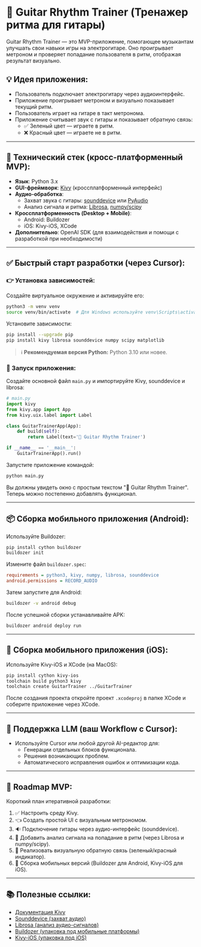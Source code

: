 # 🎸 Guitar Rhythm Trainer (Тренажер ритма для гитары)

Guitar Rhythm Trainer — это MVP-приложение, помогающее музыкантам улучшать свои навыки игры на электрогитаре. Оно проигрывает метроном и проверяет попадание пользователя в ритм, отображая результат визуально.

## 💡 Идея приложения:

- Пользователь подключает электрогитару через аудиоинтерфейс.
- Приложение проигрывает метроном и визуально показывает текущий ритм.
- Пользователь играет на гитаре в такт метронома.
- Приложение считывает звук с гитары и показывает обратную связь:
  - ✅ Зеленый цвет — играете в ритм.
  - ❌ Красный цвет — играете не в ритм.

---

## 🚀 Технический стек (кросс-платформенный MVP):

- **Язык**: Python 3.x
- **GUI-фреймворк**: [Kivy](https://kivy.org/) (кроссплатформенный интерфейс)
- **Аудио-обработка**:
  - Захват звука с гитары: [sounddevice](https://python-sounddevice.readthedocs.io/) или [PyAudio](https://people.csail.mit.edu/hubert/pyaudio/)
  - Анализ сигнала и ритма: [Librosa](https://librosa.org/doc/latest/index.html), [numpy/scipy](https://numpy.org/)
- **Кроссплатформенность (Desktop + Mobile)**:
  - Android: Buildozer
  - iOS: Kivy-iOS, XCode
- **Дополнительно**: OpenAI SDK (для взаимодействия и помощи с разработкой при необходимости)

---

## ✅ Быстрый старт разработки (через Cursor):

### 👉 Установка зависимостей:

Создайте виртуальное окружение и активируйте его:

```bash
python3 -m venv venv
source venv/bin/activate  # Для Windows используйте venv\Scripts\activate
```

Установите зависимости:

```bash
pip install --upgrade pip
pip install kivy librosa sounddevice numpy scipy matplotlib
```

> ℹ️ **Рекомендуемая версия Python:** Python 3.10 или новее.

### 🎯 Запуск приложения:

Создайте основной файл `main.py` и импортируйте Kivy, sounddevice и librosa:

```python
# main.py
import kivy
from kivy.app import App
from kivy.uix.label import Label

class GuitarTrainerApp(App):
    def build(self):
        return Label(text='🎸 Guitar Rhythm Trainer')

if __name__ == '__main__':
    GuitarTrainerApp().run()
```

Запустите приложение командой:

```bash
python main.py
```

Вы должны увидеть окно с простым текстом "🎸 Guitar Rhythm Trainer". Теперь можно постепенно добавлять функционал.

---

## 📦 Сборка мобильного приложения (Android):

Используйте Buildozer:

```bash
pip install cython buildozer
buildozer init
```

Измените файл `buildozer.spec`:

```ini
requirements = python3, kivy, numpy, librosa, sounddevice
android.permissions = RECORD_AUDIO
```

Затем запустите для Android:

```bash
buildozer -v android debug
```

После успешной сборки устанавливайте APK:

```bash
buildozer android deploy run
```

---

## 🍏 Сборка мобильного приложения (iOS):

Используйте Kivy-iOS и XCode (на MacOS):

```bash
pip install cython kivy-ios
toolchain build python3 kivy
toolchain create GuitarTrainer ../GuitarTrainer
```

После создания проекта откройте проект `.xcodeproj` в папке XCode и соберите приложение через XCode.

---

## 🧠 Поддержка LLM (ваш Workflow с Cursor):

- Используйте Cursor или любой другой AI-редактор для:
  - Генерации отдельных блоков функционала.
  - Решения возникающих проблем.
  - Автоматического исправления ошибок и оптимизации кода.

---

## 🔖 Roadmap MVP:

Короткий план итеративной разработки:

1. ✅ Настроить среду Kivy.
2. 👈 Создать простой UI c визуальным метрономом.
3. 🔉 Подключение гитары через аудио-интерфейс (sounddevice).
4. 🎼 Добавить анализ сигнала на попадание в ритм (через Librosa и numpy/scipy).
5. 🎨 Реализовать визуальную обратную связь (зеленый/красный индикатор).
6. 📱 Сборка мобильных версий (Buildozer для Android, Kivy-iOS для iOS).

---

## 📚 Полезные ссылки:

- [Документация Kivy](https://kivy.org/doc/stable/)
- [Sounddevice (захват аудио)](https://python-sounddevice.readthedocs.io/)
- [Librosa (анализ аудио-сигналов)](https://librosa.org/doc/latest/index.html)
- [Buildozer (упаковка под мобильные платформы)](https://github.com/kivy/buildozer)
- [Kivy-iOS (упаковка под iOS)](https://github.com/kivy/kivy-ios)
